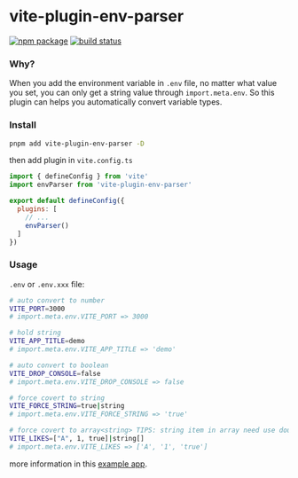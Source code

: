 # vite-plugin-env-parser

<p>
  <a href="https://npmjs.com/package/vite-plugin-env-parser"><img src="https://img.shields.io/npm/v/vite-plugin-env-parser.svg" alt="npm package"></a>
  <a href="https://github.com/zhou-tao/vite-plugin-env-parser/actions/workflows/ci.yml"><img src="https://github.com/zhou-tao/vite-plugin-env-parser/actions/workflows/ci.yml/badge.svg?branch=main" alt="build status"></a>
</p>

### Why? 

When you add the environment variable in `.env` file, no matter what value you set, you can only get a string value through `import.meta.env`.
So this plugin can helps you automatically convert variable types.

### Install

```bash
pnpm add vite-plugin-env-parser -D
```

then add plugin in `vite.config.ts`

```js
import { defineConfig } from 'vite'
import envParser from 'vite-plugin-env-parser'

export default defineConfig({
  plugins: [
    // ...
    envParser()
  ]
})
```

### Usage

`.env` or `.env.xxx` file:

```bash
# auto convert to number
VITE_PORT=3000 
# import.meta.env.VITE_PORT => 3000

# hold string
VITE_APP_TITLE=demo 
# import.meta.env.VITE_APP_TITLE => 'demo'

# auto convert to boolean
VITE_DROP_CONSOLE=false 
# import.meta.env.VITE_DROP_CONSOLE => false

# force covert to string
VITE_FORCE_STRING=true|string 
# import.meta.env.VITE_FORCE_STRING => 'true'

# force covert to array<string> TIPS: string item in array need use double quote
VITE_LIKES=["A", 1, true]|string[]
# import.meta.env.VITE_LIKES => ['A', '1', 'true']

```

more information in this [example app](https://github.com/zhou-tao/vite-plugin-env-parser/tree/main/examples/vite-vue3).